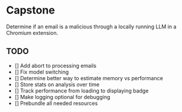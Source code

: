 # Capstone

Determine if an email is a malicious through a locally running LLM in a Chromium extension.

## TODO
- [] Add abort to processing emails
- [] Fix model switching
- [] Determine better way to estimate memory vs performance
- [] Store stats on analysis over time
- [] Track performance from loading to displaying badge
- [] Make logging optional for debugging
- [] Prebundle all needed resources
